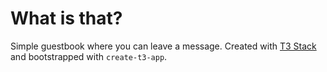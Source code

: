 # What is that?

Simple guestbook where you can leave a message. Created with [T3 Stack](https://create.t3.gg/) and bootstrapped with `create-t3-app`.
